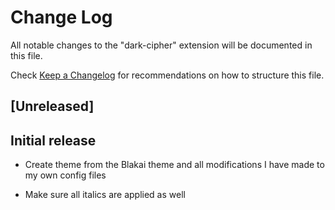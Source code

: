 # Change Log

All notable changes to the "dark-cipher" extension will be documented in this file.

Check [Keep a Changelog](http://keepachangelog.com/) for recommendations on how to structure this file.

## [Unreleased]

## Initial release

- Create theme from the Blakai theme and all modifications I have made to my own config files

- Make sure all italics are applied as well
